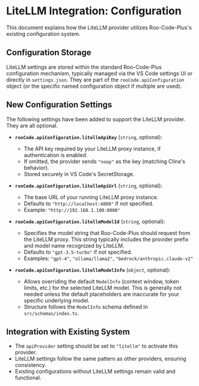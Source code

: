 # LiteLLM Integration: Configuration

This document explains how the LiteLLM provider utilizes Roo-Code-Plus's existing configuration system.

## Configuration Storage

LiteLLM settings are stored within the standard Roo-Code-Plus configuration mechanism, typically managed via the VS Code settings UI or directly in `settings.json`. They are part of the `rooCode.apiConfiguration` object (or the specific named configuration object if multiple are used).

## New Configuration Settings

The following settings have been added to support the LiteLLM provider. They are all optional.

*   **`rooCode.apiConfiguration.litellmApiKey`** (`string`, optional):
    *   The API key required by your LiteLLM proxy instance, if authentication is enabled.
    *   If omitted, the provider sends `"noop"` as the key (matching Cline's behavior).
    *   Stored securely in VS Code's SecretStorage.

*   **`rooCode.apiConfiguration.litellmApiUrl`** (`string`, optional):
    *   The base URL of your running LiteLLM proxy instance.
    *   Defaults to `"http://localhost:4000"` if not specified.
    *   Example: `"http://192.168.1.100:8000"`

*   **`rooCode.apiConfiguration.litellmModelId`** (`string`, optional):
    *   Specifies the model string that Roo-Code-Plus should request from the LiteLLM proxy. This string typically includes the provider prefix and model name recognized by LiteLLM.
    *   Defaults to `"gpt-3.5-turbo"` if not specified.
    *   Examples: `"gpt-4"`, `"ollama/llama2"`, `"bedrock/anthropic.claude-v2"`

*   **`rooCode.apiConfiguration.litellmModelInfo`** (`object`, optional):
    *   Allows overriding the default `ModelInfo` (context window, token limits, etc.) for the selected LiteLLM model. This is generally not needed unless the default placeholders are inaccurate for your specific underlying model.
    *   Structure follows the `ModelInfo` schema defined in `src/schemas/index.ts`.

## Integration with Existing System

*   The `apiProvider` setting should be set to `"litellm"` to activate this provider.
*   LiteLLM settings follow the same pattern as other providers, ensuring consistency.
*   Existing configurations without LiteLLM settings remain valid and functional.
